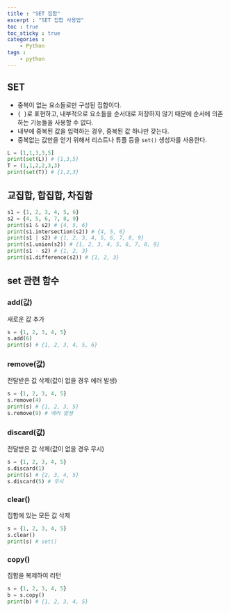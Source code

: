 ```yaml
---
title : "SET 집합"
excerpt : "SET 집합 사용법"
toc : true
toc_sticky : true
categories :
    - Python
tags :
    - python
---
```


## SET
- 중복이 없는 요소들로만 구성된 집합이다.
- `{ }`로 표현하고, 내부적으로 요소들을 순서대로 저장하지 않기 때문에 순서에 의존하는 기능들을 사용할 수 없다.
- 내부에 중복된 값을 입력하는 경우, 중복된 값 하나만 갖는다.
- 중복없는 값만을 얻기 위해서 리스트나 튜플 등을 `set()` 생성자를 사용한다.
```python
L = [1,1,3,3,5]
print(set(L)) # {1,3,5}
T = (1,1,2,2,3,3)
print(set(T)) # {1,2,3}
```

## 교집합, 합집합, 차집함
```python
s1 = {1, 2, 3, 4, 5, 6}
s2 = {4, 5, 6, 7, 8, 9}
print(s1 & s2) # {4, 5, 6}
print(s1.intersection(s2)) # {4, 5, 6}
print(s1 | s2) # {1, 2, 3, 4, 5, 6, 7, 8, 9}
print(s1.union(s2)) # {1, 2, 3, 4, 5, 6, 7, 8, 9}
print(s1 - s2) # {1, 2, 3}
print(s1.difference(s2)) # {1, 2, 3}
```
## set 관련 함수
### add(값)
새로운 값 추가
```python
s = {1, 2, 3, 4, 5}
s.add(6)
print(s) # {1, 2, 3, 4, 5, 6}
```

### remove(값)
전달받은 값 삭제(값이 없을 경우 에러 발생)
```python
s = {1, 2, 3, 4, 5}
s.remove(4)
print(s) # {1, 2, 3, 5}
s.remove(9) # 에러 발생
```

### discard(값)
전달받은 값 삭제(값이 없을 경우 무시)
```python
s = {1, 2, 3, 4, 5}
s.discard(1)
print(s) # {2, 3, 4, 5}
s.discard(5) # 무시
```

### clear()
집합에 있는 모든 값 삭제
```python
s = {1, 2, 3, 4, 5}
s.clear()
print(s) # set()
```

### copy()
집합을 복제하여 리턴
```python
s = {1, 2, 3, 4, 5}
b = s.copy()
print(b) # {1, 2, 3, 4, 5}
```